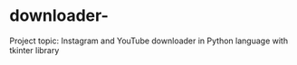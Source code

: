 # downloader-
Project topic: Instagram and YouTube downloader in Python language with tkinter library
